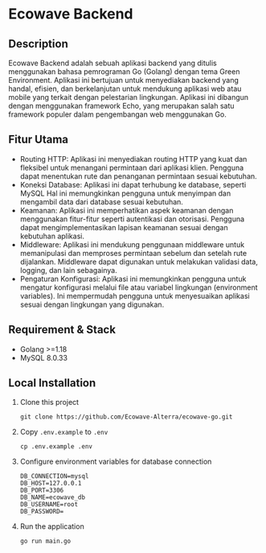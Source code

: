 # Ecowave Backend

## Description
Ecowave Backend adalah sebuah aplikasi backend yang ditulis menggunakan bahasa pemrograman Go (Golang) dengan tema Green Environment. Aplikasi ini bertujuan untuk menyediakan backend yang handal, efisien, dan berkelanjutan untuk mendukung aplikasi web atau mobile yang terkait dengan pelestarian lingkungan. Aplikasi ini dibangun dengan menggunakan framework Echo, yang merupakan salah satu framework populer dalam pengembangan web menggunakan Go.

## Fitur Utama

-   Routing HTTP: Aplikasi ini menyediakan routing HTTP yang kuat dan fleksibel untuk menangani permintaan dari aplikasi klien. Pengguna dapat menentukan rute dan penanganan permintaan sesuai kebutuhan.
-   Koneksi Database: Aplikasi ini dapat terhubung ke database, seperti MySQL Hal ini memungkinkan pengguna untuk menyimpan dan mengambil data dari database sesuai kebutuhan.
-   Keamanan: Aplikasi ini memperhatikan aspek keamanan dengan menggunakan fitur-fitur seperti autentikasi dan otorisasi. Pengguna dapat mengimplementasikan lapisan keamanan sesuai dengan kebutuhan aplikasi.
-   Middleware: Aplikasi ini mendukung penggunaan middleware untuk memanipulasi dan memproses permintaan sebelum dan setelah rute dijalankan. Middleware dapat digunakan untuk melakukan validasi data, logging, dan lain sebagainya.
-   Pengaturan Konfigurasi: Aplikasi ini memungkinkan pengguna untuk mengatur konfigurasi melalui file atau variabel lingkungan (environment variables). Ini mempermudah pengguna untuk menyesuaikan aplikasi sesuai dengan lingkungan yang digunakan.

## Requirement & Stack

-   Golang >=1.18
-   MySQL 8.0.33

## Local Installation

1. Clone this project
    ```
    git clone https://github.com/Ecowave-Alterra/ecowave-go.git
    ```

2. Copy `.env.example` to `.env`
    ```
    cp .env.example .env
    ```
3. Configure environment variables for database connection
    ```
    DB_CONNECTION=mysql
    DB_HOST=127.0.0.1
    DB_PORT=3306
    DB_NAME=ecowave_db
    DB_USERNAME=root
    DB_PASSWORD=
    ```

4.  Run the application
    ```
    go run main.go
    ```
